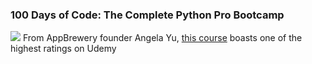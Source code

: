 ### 100 Days of Code: The Complete Python Pro Bootcamp ###
![](https://media.giphy.com/media/coxQHKASG60HrHtvkt/giphy.gif)
From AppBrewery founder Angela Yu, [this course](https://www.udemy.com/course/100-days-of-code/) boasts one of the highest ratings on Udemy
